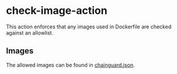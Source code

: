 # check-image-action

This action enforces that any images used in Dockerfile are checked against an allowlist.

## Images
The allowed images can be found in [chainguard.json](chainguard.json).

